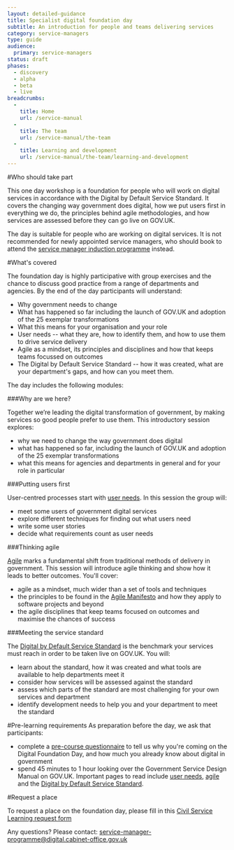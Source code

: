 ```yaml
---
layout: detailed-guidance
title: Specialist digital foundation day
subtitle: An introduction for people and teams delivering services
category: service-managers
type: guide
audience:
  primary: service-managers
status: draft
phases:
  - discovery
  - alpha
  - beta
  - live
breadcrumbs:
  -
    title: Home
    url: /service-manual
  -
    title: The team
    url: /service-manual/the-team
  -
    title: Learning and development
    url: /service-manual/the-team/learning-and-development
---
```


#Who should take part

This one day workshop is a foundation for people who will work on digital services in accordance with the Digital by Default Service Standard. It covers the changing way government does digital, how we put users first in everything we do, the principles behind agile methodologies, and how services are assessed before they can go live on GOV.UK.

The day is suitable for people who are working on digital services. It is not recommended for newly appointed service managers, who should book to attend the [service manager induction programme](/service-manual/the-team/learning-and-development/service-manager-induction) instead.

#What's covered

The foundation day is highly participative with group exercises and the chance to discuss good practice from a range of departments and agencies. By the end of the day participants will understand:

* Why government needs to change
* What has happened so far including the launch of GOV.UK and adoption of the 25 exemplar transformations
* What this means for your organisation and your role
* User needs -- what they are, how to identify them, and how to use them to drive service delivery
* Agile as a mindset, its principles and disciplines and how that keeps teams focussed on outcomes
* The Digital by Default Service Standard -- how it was created, what are your department's gaps, and how can you meet them.

The day includes the following modules:

###Why are we here?

Together we’re leading the digital transformation of government, by making services so good people prefer to use them. This introductory session explores:

*  why we need to change the way government does digital
*  what has happened so far, including the launch of GOV.UK and adoption of the 25 exemplar transformations
*  what this means for agencies and departments in general and for your role in particular

###Putting users first

User-centred processes start with [user needs](/service-manual/user-centred-design/user-needs). In this session the group will:

*  meet some users of government digital services
*  explore different techniques for finding out what users need
*  write some user stories
*  decide what requirements count as user needs

###Thinking agile

[Agile](/service-manual/agile) marks a fundamental shift from traditional methods of delivery in government. This session will introduce agile thinking and show how it leads to better outcomes. You'll cover:

* agile as a mindset, much wider than a set of tools and techniques
* the principles to be found in the [Agile Manifesto](http://agilemanifesto.org/) and how they apply to software projects and beyond
* the agile disciplines that keep teams focused on outcomes and maximise the chances of success

###Meeting the service standard

The [Digital by Default Service Standard](/service-manual/digital-by-default) is the benchmark your services must reach in order to be taken live on GOV.UK. You will:

*  learn about the standard, how it was created and what tools are available to help departments meet it
*  consider how services will be assessed against the standard
*  assess which parts of the standard are most challenging for your own services and department
*  identify development needs to help you and your department to meet the standard

#Pre-learning requirements
As preparation before the day, we ask that participants:

* complete a [pre-course questionnaire](https://www.surveymonkey.com/s/F9XYFMB) to tell us why you're coming on the Digital Foundation Day, and how much you already know about digital in government
* spend 45 minutes to 1 hour looking over the Government Service Design Manual on GOV.UK. Important pages to read include [user needs](https://www.gov.uk/service-manual/user-centred-design/user-needs.html), [agile](https://www.gov.uk/service-manual/agile/index.html) and the [Digital by Default Service Standard](https://www.gov.uk/service-manual/digital-by-default).

#Request a place

To request a place on the foundation day, please fill in this [Civil Service Learning request form](https://civilservicelearning.civilservice.gov.uk/learning-opportunities/digital-foundation-day)

Any questions? Please contact: [service-manager-programme@digital.cabinet-office.gov.uk](mailto:digital.academy@dwp.gsi.gov.uk)

